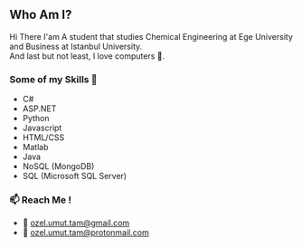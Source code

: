 ## Who Am I?
  Hi There I'am A student that studies Chemical Engineering at Ege University and Business at Istanbul University. <br/> And last but not least, I love computers 💞.
### Some of my Skills 🌟
  - C#
  - ASP.NET
  - Python
  - Javascript
  - HTML/CSS
  - Matlab
  - Java
  - NoSQL (MongoDB)
  - SQL (Microsoft SQL Server)
### 📫 Reach Me !
  - 📧 ozel.umut.tam@gmail.com
  - 📧 ozel.umut.tam@protonmail.com

<!--
**OzelTam/OzelTam** is a ✨ _special_ ✨ repository because its `README.md` (this file) appears on your GitHub profile.

Here are some ideas to get you started:

- 🔭 I’m currently working on ...
- 🌱 I’m currently learning ...
- 👯 I’m looking to collaborate on ...
- 🤔 I’m looking for help with ...
- 💬 Ask me about ...
- 📫 How to reach me: ...
- 😄 Pronouns: ...
- ⚡ Fun fact: ...
-->
